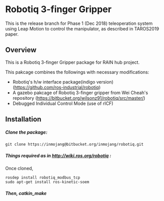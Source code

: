 # Robotiq 3-finger Gripper 

This is the release branch for Phase 1 (Dec 2018) teleoperation system using Leap Motion to control the manipulator, as described in TAROS2019 paper.

## Overview

This is a Robotiq 3-finger Gripper package for RAIN hub project. 

This pakcage combines the followings with necessary modifications:

- Robotiq's h/w interface package(indigo version) (https://github.com/ros-industrial/robotiq)
- A gazebo pakcage of Robotiq 3-finger gripper from Wei Cheah's repository (https://bitbucket.org/wilsonz91/robotiq/src/master/) 
- Debugged Individual Control Mode (use of rICF)

## Installation

##### Clone the package: 
	
	git clone https://inmojang@bitbucket.org/inmojang/robotiq.git

##### Things required as in http://wiki.ros.org/robotiq :

Once cloned, 
	
    rosdep install robotiq_modbus_tcp
    sudo apt-get install ros-kinetic-soem
	
##### Then, catkin_make




